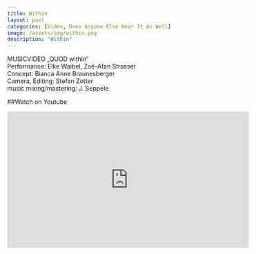 ```yaml
---
title: Within
layout: post
categories: [Video, Does Anyone Else Hear It As Well]
image: /assets/img/within.png
description: "Within"
---
```


MUSICVIDEO „QUOD within“   
Performance: Elke Waibel, Zoé-Afan Strasser  
Concept: Bianca Anne Braunesberger  
Camera, Editing: Stefan Zotter  
music mixing/mastering: J. Seppele  

##Watch on Youtube
<iframe width="560" height="315" src="https://www.youtube.com/embed/k34GZfVowPc" title="YouTube video player" frameborder="0" allow="accelerometer; autoplay; clipboard-write; encrypted-media; gyroscope; picture-in-picture" allowfullscreen></iframe>
